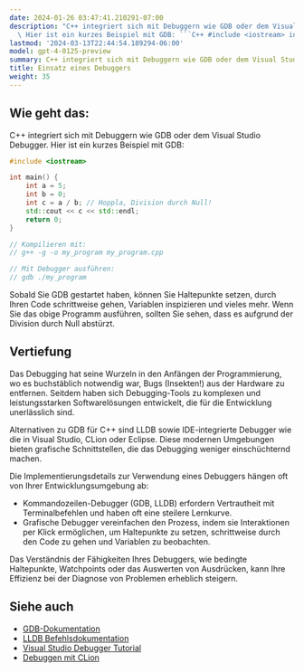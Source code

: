 ```yaml
---
date: 2024-01-26 03:47:41.210291-07:00
description: "C++ integriert sich mit Debuggern wie GDB oder dem Visual Studio Debugger.\
  \ Hier ist ein kurzes Beispiel mit GDB: ```C++ #include <iostream> int main() {\u2026"
lastmod: '2024-03-13T22:44:54.189294-06:00'
model: gpt-4-0125-preview
summary: C++ integriert sich mit Debuggern wie GDB oder dem Visual Studio Debugger.
title: Einsatz eines Debuggers
weight: 35
---
```


## Wie geht das:
C++ integriert sich mit Debuggern wie GDB oder dem Visual Studio Debugger. Hier ist ein kurzes Beispiel mit GDB:

```C++
#include <iostream>

int main() {
    int a = 5;
    int b = 0;
    int c = a / b; // Hoppla, Division durch Null!
    std::cout << c << std::endl;
    return 0;
}

// Kompilieren mit:
// g++ -g -o my_program my_program.cpp

// Mit Debugger ausführen:
// gdb ./my_program
```

Sobald Sie GDB gestartet haben, können Sie Haltepunkte setzen, durch Ihren Code schrittweise gehen, Variablen inspizieren und vieles mehr. Wenn Sie das obige Programm ausführen, sollten Sie sehen, dass es aufgrund der Division durch Null abstürzt.

## Vertiefung
Das Debugging hat seine Wurzeln in den Anfängen der Programmierung, wo es buchstäblich notwendig war, Bugs (Insekten!) aus der Hardware zu entfernen. Seitdem haben sich Debugging-Tools zu komplexen und leistungsstarken Softwarelösungen entwickelt, die für die Entwicklung unerlässlich sind.

Alternativen zu GDB für C++ sind LLDB sowie IDE-integrierte Debugger wie die in Visual Studio, CLion oder Eclipse. Diese modernen Umgebungen bieten grafische Schnittstellen, die das Debugging weniger einschüchternd machen.

Die Implementierungsdetails zur Verwendung eines Debuggers hängen oft von Ihrer Entwicklungsumgebung ab:

- Kommandozeilen-Debugger (GDB, LLDB) erfordern Vertrautheit mit Terminalbefehlen und haben oft eine steilere Lernkurve.
- Grafische Debugger vereinfachen den Prozess, indem sie Interaktionen per Klick ermöglichen, um Haltepunkte zu setzen, schrittweise durch den Code zu gehen und Variablen zu beobachten.

Das Verständnis der Fähigkeiten Ihres Debuggers, wie bedingte Haltepunkte, Watchpoints oder das Auswerten von Ausdrücken, kann Ihre Effizienz bei der Diagnose von Problemen erheblich steigern.

## Siehe auch
- [GDB-Dokumentation](https://www.gnu.org/software/gdb/documentation/)
- [LLDB Befehlsdokumentation](https://lldb.llvm.org/use/map.html)
- [Visual Studio Debugger Tutorial](https://docs.microsoft.com/de-de/visualstudio/debugger/debugger-feature-tour)
- [Debuggen mit CLion](https://www.jetbrains.com/help/clion/debugging-code.html)

